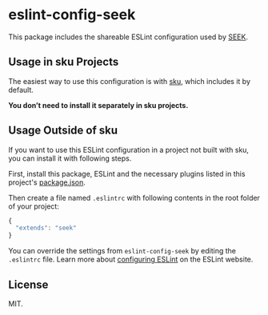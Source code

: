 # eslint-config-seek

This package includes the shareable ESLint configuration used by [SEEK](https://github.com/seek-oss/).

## Usage in sku Projects

The easiest way to use this configuration is with [sku](https://github.com/seek-oss/sku), which includes it by default.

**You don’t need to install it separately in sku projects.**

## Usage Outside of sku

If you want to use this ESLint configuration in a project not built with sku, you can install it with following steps.

First, install this package, ESLint and the necessary plugins listed in this project's [package.json](package.json).

Then create a file named `.eslintrc` with following contents in the root folder of your project:

```js
{
  "extends": "seek"
}
```

You can override the settings from `eslint-config-seek` by editing the `.eslintrc` file. Learn more about [configuring ESLint](http://eslint.org/docs/user-guide/configuring) on the ESLint website.

## License

MIT.
